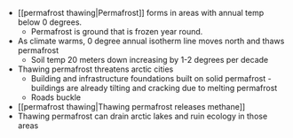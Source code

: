 - [[permafrost thawing|Permafrost]] forms in areas with annual temp below 0 degrees.
	- Permafrost is ground that is frozen year round.
- As climate warms, 0 degree annual isotherm line moves north and thaws permafrost
	- Soil temp 20 meters down increasing by 1-2 degrees per decade
- Thawing permafrost threatens arctic cities
	- Building and infrastructure foundations built on solid permafrost - buildings are already tilting and cracking due to melting permafrost
	- Roads buckle
- [[permafrost thawing|Thawing permafrost releases methane]] 
- Thawing permafrost can drain arctic lakes and ruin ecology in those areas